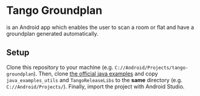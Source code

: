 # Tango Groundplan

is an Android app which enables the user to scan a room or flat and have a groundplan generated automatically.

## Setup

Clone this repository to your machine (e.g. `C://Android/Projects/tango-groundplan`). 
Then, clone [the official java examples](https://github.com/googlesamples/tango-examples-java) and copy `java_examples_utils` and `TangoReleaseLibs` to the **same** directory (e.g. `C://Android/Projects/`).
Finally, import the project with Android Studio.